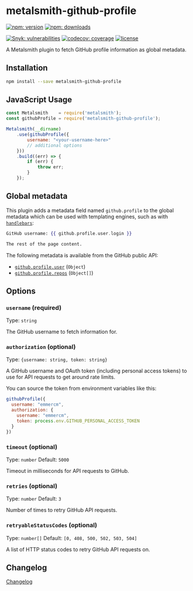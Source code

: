 # metalsmith-github-profile

[![npm: version](https://img.shields.io/npm/v/metalsmith-github-profile?color=%23cc3534&label=version&logo=npm&logoColor=white)](https://www.npmjs.com/package/metalsmith-github-profile)
[![npm: downloads](https://img.shields.io/npm/dw/metalsmith-github-profile?color=%23cc3534&logo=npm&logoColor=white)](https://www.npmjs.com/package/metalsmith-github-profile)

[![Snyk: vulnerabilities](https://snyk.io/test/npm/metalsmith-github-profile/badge.svg)](https://snyk.io/test/npm/metalsmith-github-profile)
[![codecov: coverage](https://img.shields.io/codecov/c/github/emmercm/metalsmith-plugins?flag=metalsmith-github-profile&logo=codecov&logoColor=white)](https://codecov.io/gh/emmercm/metalsmith-github-profile)
[![license](https://img.shields.io/github/license/emmercm/metalsmith-plugins?color=blue)](https://github.com/emmercm/metalsmith-plugins/blob/main/LICENSE)

A Metalsmith plugin to fetch GitHub profile information as global metadata.

## Installation

```bash
npm install --save metalsmith-github-profile
```

## JavaScript Usage

```javascript
const Metalsmith    = require('metalsmith');
const githubProfile = require('metalsmith-github-profile');

Metalsmith(__dirname)
    .use(githubProfile({
        username: "<your-username-here>"
        // additional options
    }))
    .build((err) => {
        if (err) {
            throw err;
        }
    });
```

## Global metadata

This plugin adds a metadata field named `github.profile` to the global metadata which can be used with templating engines, such as with [`handlebars`](https://www.npmjs.com/package/handlebars):

```handlebars
GitHub username: {{ github.profile.user.login }}

The rest of the page content.
```

The following metadata is available from the GitHub public API:

- [`github.profile.user`](https://docs.github.com/en/rest/reference/users#get-a-user) (`Object`)
- [`github.profile.repos`](https://docs.github.com/en/rest/reference/repos#list-repositories-for-a-user) (`Object[]`)

## Options

### `username` (required)

Type: `string`

The GitHub username to fetch information for.

### `authorization` (optional)

Type: `{username: string, token: string}`

A GitHub username and OAuth token (including personal access tokens) to use for API requests to get around rate limits.

You can source the token from environment variables like this:

```javascript
githubProfile({
  username: "emmercm",
  authorization: {
    username: "emmercm",
    token: process.env.GITHUB_PERSONAL_ACCESS_TOKEN
  }
})
```

### `timeout` (optional)

Type: `number` Default: `5000`

Timeout in milliseconds for API requests to GitHub.

### `retries` (optional)

Type: `number` Default: `3`

Number of times to retry GitHub API requests.

### `retryableStatusCodes` (optional)

Type: `number[]` Default: `[0, 408, 500, 502, 503, 504]`

A list of HTTP status codes to retry GitHub API requests on.

## Changelog

[Changelog](./CHANGELOG.md)

